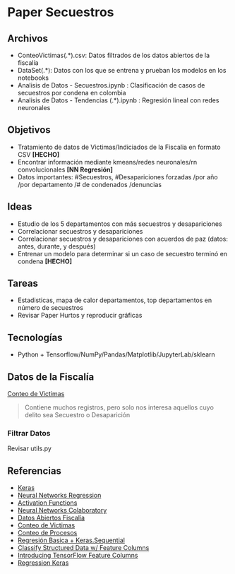 # Paper Secuestros

## Archivos

- ConteoVictimas(.*).csv: Datos filtrados de los datos abiertos de la fiscalía
- DataSet(.*): Datos con los que se entrena y prueban los modelos en los notebooks
- Analisis de Datos - Secuestros.ipynb : Clasificación de casos de secuestros por condena en colombia 
- Analisis de Datos - Tendencias (.*).ipynb : Regresión lineal con redes neuronales

## Objetivos

- Tratamiento de datos de Victimas/Indiciados de la Fiscalia en formato CSV **[HECHO]**
- Encontrar información mediante kmeans/redes neuronales/rn convolucionales **[NN Regresión]**
- Datos importantes: #Secuestros, #Desapariciones forzadas /por año /por departamento /# de condenados /denuncias

## Ideas

- Estudio de los 5 departamentos con más secuestros y desapariciones
- Correlacionar secuestros y desapariciones
- Correlacionar secuestros y desapariciones con acuerdos de paz (datos: antes, durante, y después)
- Entrenar un modelo para determinar si un caso de secuestro terminó en condena **[HECHO]**

## Tareas

- Estadisticas, mapa de calor departamentos, top departamentos en número de secuestros
- Revisar Paper Hurtos y reproducir gráficas

## Tecnologías

- Python + Tensorflow/NumPy/Pandas/Matplotlib/JupyterLab/sklearn

## Datos de la Fiscalía

[Conteo de Victimas](https://www.datos.gov.co/Justicia-y-Derecho/Conteo-de-V-ctimas/sft7-9im5)
> Contiene muchos registros, pero solo nos interesa aquellos cuyo delito sea Secuestro o Desaparición

### Filtrar Datos

Revisar utils.py

## Referencias

- [Keras](https://keras.io/)
- [Neural Networks Regression](https://missinglink.ai/guides/neural-network-concepts/neural-networks-regression-part-1-overkill-opportunity/)
- [Activation Functions](https://missinglink.ai/guides/neural-network-concepts/7-types-neural-network-activation-functions-right/)
- [Neural Networks Colaboratory](https://colab.research.google.com/drive/1B1ZFXIPgDjKg7TQHhd7Nlmi5oz-N3CNo)
- [Datos Abiertos Fiscalía](https://www.datos.gov.co/browse?q=fiscalia%20spoa&sortBy=relevance)
- [Conteo de Victimas](https://www.datos.gov.co/Justicia-y-Derecho/Conteo-de-V-ctimas/sft7-9im5)
- [Conteo de Procesos](https://www.datos.gov.co/Justicia-y-Derecho/Conteo-de-Procesos/q6re-36rh)
- [Regresión Basica + Keras.Sequential](https://www.tensorflow.org/tutorials/keras/regression)
- [Classify Structured Data w/ Feature Columns](https://www.tensorflow.org/tutorials/structured_data/feature_columns)
- [Introducing TensorFlow Feature Columns](https://developers.googleblog.com/2017/11/introducing-tensorflow-feature-columns.html)
- [Regression Keras](https://www.pluralsight.com/guides/regression-keras)
